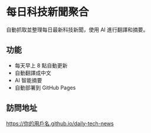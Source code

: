 # 每日科技新聞聚合

自動抓取並整理每日最新科技新聞，使用 AI 進行翻譯和摘要。

## 功能
- 每天早上 8 點自動更新
- 自動翻譯成中文
- AI 智能摘要
- 自動部署到 GitHub Pages

## 訪問地址
https://你的用戶名.github.io/daily-tech-news 